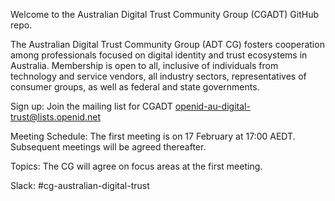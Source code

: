 Welcome to the Australian Digital Trust Community Group (CGADT) GitHub repo.

The Australian Digital Trust Community Group (ADT CG) fosters cooperation among professionals focused on digital identity and trust ecosystems in Australia. 
Membership is open to all, inclusive of individuals from technology and service vendors, all industry sectors, representatives of consumer groups,  as well as federal and state governments.

Sign up: Join the mailing list for CGADT openid-au-digital-trust@lists.openid.net

Meeting Schedule: The first meeting is on 17 February at 17:00 AEDT. Subsequent meetings will be agreed thereafter.

Topics: The CG will agree on focus areas at the first meeting. 

Slack: #cg-australian-digital-trust
